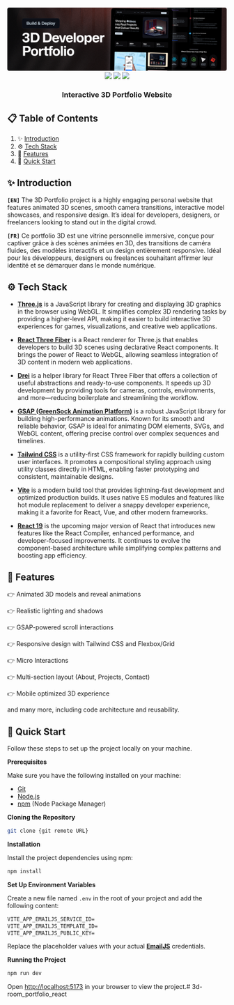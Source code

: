 <div align="center">
  <br />
    <a href="https://3d-room-fv.vercel.app" target="_blank">
      <img src="public/images/readme.png" alt="Project Banner">
    </a>
  <br />

  <div>
    <img src="https://img.shields.io/badge/-Three.js-black?style=for-the-badge&logo=three.js&logoColor=white" />
    <img src="https://img.shields.io/badge/-GSAP-88CE02?style=for-the-badge&logo=greensock&logoColor=white" />
    <img src="https://img.shields.io/badge/-Tailwind_CSS-38B2AC?style=for-the-badge&logo=tailwind-css&logoColor=white" />
  </div>

  <h3 align="center">Interactive 3D Portfolio Website</h3>
</div>

## 📋 <a name="table">Table of Contents</a>

1. ✨ [Introduction](#introduction)
2. ⚙️ [Tech Stack](#tech-stack)
3. 📝 [Features](#features)
4. 🤸 [Quick Start](#quick-start)

## <a name="introduction">✨ Introduction</a>

**`[EN]`** The 3D Portfolio project is a highly engaging personal website that features animated 3D scenes, smooth camera transitions, interactive model showcases, and responsive design. It’s ideal for developers, designers, or freelancers looking to stand out in the digital crowd.

**`[FR]`** Ce portfolio 3D est une vitrine personnelle immersive, conçue pour captiver grâce à des scènes animées en 3D, des transitions de caméra fluides, des modèles interactifs et un design entièrement responsive. Idéal pour les développeurs, designers ou freelances souhaitant affirmer leur identité et se démarquer dans le monde numérique.

## <a name="tech-stack">⚙️ Tech Stack</a>

- [**Three.js**](https://threejs.org/) is a JavaScript library for creating and displaying 3D graphics in the browser using WebGL. It simplifies complex 3D rendering tasks by providing a higher-level API, making it easier to build interactive 3D experiences for games, visualizations, and creative web applications.

- [**React Three Fiber**](https://docs.pmnd.rs/react-three-fiber) is a React renderer for Three.js that enables developers to build 3D scenes using declarative React components. It brings the power of React to WebGL, allowing seamless integration of 3D content in modern web applications.

- [**Drei**](https://drei.docs.pmnd.rs/) is a helper library for React Three Fiber that offers a collection of useful abstractions and ready-to-use components. It speeds up 3D development by providing tools for cameras, controls, environments, and more—reducing boilerplate and streamlining the workflow.

- [**GSAP (GreenSock Animation Platform)**](https://gsap.com/) is a robust JavaScript library for building high-performance animations. Known for its smooth and reliable behavior, GSAP is ideal for animating DOM elements, SVGs, and WebGL content, offering precise control over complex sequences and timelines.

- [**Tailwind CSS**](https://tailwindcss.com/) is a utility-first CSS framework for rapidly building custom user interfaces. It promotes a compositional styling approach using utility classes directly in HTML, enabling faster prototyping and consistent, maintainable designs.

- [**Vite**](https://vitejs.dev/) is a modern build tool that provides lightning-fast development and optimized production builds. It uses native ES modules and features like hot module replacement to deliver a snappy developer experience, making it a favorite for React, Vue, and other modern frameworks.

- [**React 19**](https://react.dev/blog/2024/12/05/react-19) is the upcoming major version of React that introduces new features like the React Compiler, enhanced performance, and developer-focused improvements. It continues to evolve the component-based architecture while simplifying complex patterns and boosting app efficiency.


## <a name="features">📝 Features</a>

👉 Animated 3D models and reveal animations

👉 Realistic lighting and shadows

👉 GSAP-powered scroll interactions

👉 Responsive design with Tailwind CSS and Flexbox/Grid

👉 Micro Interactions

👉 Multi-section layout (About, Projects, Contact)

👉 Mobile optimized 3D experience

and many more, including code architecture and reusability.

## <a name="quick-start">🚀 Quick Start</a>

Follow these steps to set up the project locally on your machine.

**Prerequisites**

Make sure you have the following installed on your machine:

- [Git](https://git-scm.com/)
- [Node.js](https://nodejs.org/en)
- [npm](https://www.npmjs.com/) (Node Package Manager)

**Cloning the Repository**

```bash
git clone {git remote URL}
```

**Installation**

Install the project dependencies using npm:

```bash
npm install
```

**Set Up Environment Variables**

Create a new file named `.env` in the root of your project and add the following content:

```env
VITE_APP_EMAILJS_SERVICE_ID=
VITE_APP_EMAILJS_TEMPLATE_ID=
VITE_APP_EMAILJS_PUBLIC_KEY=
```

Replace the placeholder values with your actual **[EmailJS](https://www.emailjs.com/)** credentials.

**Running the Project**

```bash
npm run dev
```

Open [http://localhost:5173](http://localhost:5173/) in your browser to view the project.# 3d-room_portfolio_react
